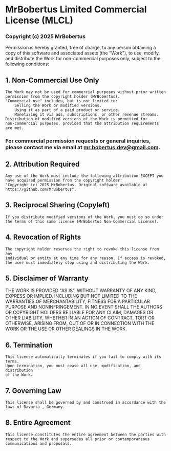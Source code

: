 # MrBobertus Limited Commercial License (MLCL)

### Copyright (c) 2025 MrBobertus

Permission is hereby granted, free of charge, to any person obtaining a copy
of this software and associated assets (the "Work"), to use, modify, and
distribute the Work for non-commercial purposes only, subject to the
following conditions:

## 1. Non-Commercial Use Only

    The Work may not be used for commercial purposes without prior written
    permission from the copyright holder (MrBobertus).
    "Commercial use" includes, but is not limited to:
        Selling the Work or modified versions.
        Using it as part of a paid product or service.
        Monetizing it via ads, subscriptions, or other revenue streams.
    Distribution of modified versions of the Work is permitted for
    non-commercial purposes, provided that the attribution requirements are met.

### For commercial permission requests or general inquiries, please contact me via email at mr.bobertus.dev@gmail.com.

## 2. Attribution Required

    Any use of the Work must include the following attribution EXCEPT you have acquired permission from the copyright holder:
    "Copyright (c) 2025 MrBobertus. Original software available at https://github.com/MrBobertus".

## 3.  Reciprocal Sharing (Copyleft)

    If you distribute modified versions of the Work, you must do so under the terms of this same license (MrBobertus Non-Commercial License).

## 4. Revocation of Rights

    The copyright holder reserves the right to revoke this license from any
    individual or entity at any time for any reason. If access is revoked,
    the user must immediately stop using and distributing the Work.

## 5. Disclaimer of Warranty

  THE WORK IS PROVIDED "AS IS", WITHOUT WARRANTY OF ANY KIND, EXPRESS OR
  IMPLIED, INCLUDING BUT NOT LIMITED TO THE WARRANTIES OF MERCHANTABILITY,
  FITNESS FOR A PARTICULAR PURPOSE AND NONINFRINGEMENT. IN NO EVENT SHALL THE
  AUTHORS OR COPYRIGHT HOLDERS BE LIABLE FOR ANY CLAIM, DAMAGES OR OTHER
  LIABILITY, WHETHER IN AN ACTION OF CONTRACT, TORT OR OTHERWISE, ARISING FROM,
  OUT OF OR IN CONNECTION WITH THE WORK OR THE USE OR OTHER DEALINGS IN THE
  WORK.

## 6. Termination

    This license automatically terminates if you fail to comply with its terms.
    Upon termination, you must cease all use, modification, and distribution
    of the Work.

## 7.  Governing Law

    This license shall be governed by and construed in accordance with the laws of Bavaria , Germany.

## 8.  Entire Agreement

    This license constitutes the entire agreement between the parties with respect to the Work and supersedes all prior or contemporaneous communications and proposals.
